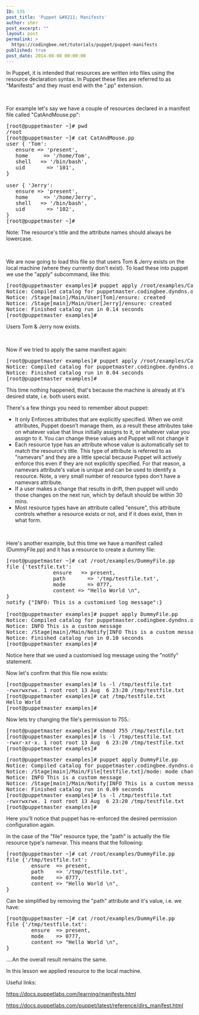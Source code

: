 ```yaml
---
ID: 135
post_title: 'Puppet &#8211; Manifests'
author: sher
post_excerpt: ""
layout: post
permalink: >
  https://codingbee.net/tutorials/puppet/puppet-manifests
published: true
post_date: 2014-08-08 00:00:00
---
```

In Puppet, it is intended that resources are written into files using the resource declaration syntax. In Puppet these files are referred to as "Manifests" and they must end with the ".pp" extension.

&nbsp;

For example let's say we have a couple of resources declared in a manifest file called "CatAndMouse.pp":

<pre>
[root@puppetmaster ~]# pwd
/root
[root@puppetmaster ~]# cat CatAndMouse.pp
user { 'Tom':
   ensure => 'present',
   home     => '/home/Tom',
   shell   => '/bin/bash',
   uid       => '101',
}

user { 'Jerry':
   ensure => 'present',
   home     => '/home/Jerry',
   shell   => '/bin/bash',
   uid       => '102',
}
[root@puppetmaster ~]#
</pre>

Note: The resource's title and the attribute names should always be lowercase.

&nbsp;

We are now going to load this file so that users Tom &amp; Jerry exists on the local machine (where they currently don't exist). To load these into puppet we use the "apply" subcommand, like this:

<pre>
[root@puppetmaster examples]# puppet apply /root/examples/CatAndMouse.pp
Notice: Compiled catalog for puppetmaster.codingbee.dyndns.org in environment production in 0.12 seconds
Notice: /Stage[main]/Main/User[Tom]/ensure: created
Notice: /Stage[main]/Main/User[Jerry]/ensure: created
Notice: Finished catalog run in 0.14 seconds
[root@puppetmaster examples]#
</pre>

Users Tom &amp; Jerry now exists.

&nbsp;

Now if we tried to apply the same manifest again:

<pre>
[root@puppetmaster examples]# puppet apply /root/examples/CatAndMouse.pp
Notice: Compiled catalog for puppetmaster.codingbee.dyndns.org in environment production in 0.12 seconds
Notice: Finished catalog run in 0.04 seconds
[root@puppetmaster examples]#
</pre>

This time nothing happened, that's because the machine is already at it's desired state, i.e. both users exist.

There's a few things you need to remember about puppet:
<ul>
	<li>It only Enforces attributes that are explicitly specified. When we omit attributes, Puppet doesn’t manage them, as a result these attributes take on whatever value that linux initially assigns to it, or whatever value you assign to it. You can change these values and Puppet will not change it</li>
	<li>Each resource type has an attribute whose value is automatically set to match the resource's title. This type of attribute is referred to as "namevars" and they are a little special because Puppet will actively enforce this even if they are not explicitly specified. For that reason, a namevars attribute's value is unique and can be used to identify a resource. Note, a very small number of resource types don't have a namevars attribute.</li>
	<li>If a user makes a change that results in drift, then puppet will undo those changes on the next run, which by default should be within 30 mins.</li>
	<li>Most resource types have an attribute called "ensure", this attribute controls whether a resource exists or not, and if it does exist, then in what form.</li>
</ul>
&nbsp;

Here's another example, but this time we have a manifest called (DummyFile.pp) and it has a resource to create a dummy file:

<pre>
[root@puppetmaster ~]# cat /root/examples/DummyFile.pp
file {'testfile.txt':
               ensure   => present,
               path       => '/tmp/testfile.txt',
               mode       => 0777,
               content => "Hello World \n",
}
notify {"INFO: This is a customised log message":}

[root@puppetmaster examples]# puppet apply DummyFile.pp
Notice: Compiled catalog for puppetmaster.codingbee.dyndns.org in environment production in 0.07 seconds
Notice: INFO This is a custom message
Notice: /Stage[main]/Main/Notify[INFO This is a custom message]/message: defined 'message' as 'INFO This is a custom message'
Notice: Finished catalog run in 0.10 seconds
[root@puppetmaster examples]#
</pre>

Notice here that we used a customised log message using the "notify" statement.
&nbsp;

Now let's confirm that this file now exists:

<pre>
[root@puppetmaster examples]# ls -l /tmp/testfile.txt
-rwxrwxrwx. 1 root root 13 Aug  6 23:20 /tmp/testfile.txt
[root@puppetmaster examples]# cat /tmp/testfile.txt
Hello World
[root@puppetmaster examples]#
</pre>

Now lets try changing the file's permission to 755.:

<pre>
[root@puppetmaster examples]# chmod 755 /tmp/testfile.txt
[root@puppetmaster examples]# ls -l /tmp/testfile.txt
-rwxr-xr-x. 1 root root 13 Aug  6 23:20 /tmp/testfile.txt
[root@puppetmaster examples]#
</pre>

<pre>
[root@puppetmaster examples]# puppet apply DummyFile.pp
Notice: Compiled catalog for puppetmaster.codingbee.dyndns.org in environment production in 0.07 seconds
Notice: /Stage[main]/Main/File[testfile.txt]/mode: mode changed '0755' to '0777'
Notice: INFO This is a custom message
Notice: /Stage[main]/Main/Notify[INFO This is a custom message]/message: defined 'message' as 'INFO This is a custom message'
Notice: Finished catalog run in 0.09 seconds
[root@puppetmaster examples]# ls -l /tmp/testfile.txt
-rwxrwxrwx. 1 root root 13 Aug  6 23:20 /tmp/testfile.txt
[root@puppetmaster examples]#
</pre>

Here you'll notice that puppet has re-enforced the desired permission configuration again. 

In the case of the "file" resource type, the "path" is actually the file resource type's namevar. This means that  the following:

<pre>
[root@puppetmaster ~]# cat /root/examples/DummyFile.pp
file {'/tmp/testfile.txt':
        ensure  => present,
        path    => '/tmp/testfile.txt',
        mode    => 0777,
        content => "Hello World \n",
}
</pre>

Can be simplified by removing the "path" attribute and it's value, i.e. we have:

<pre>
[root@puppetmaster ~]# cat /root/examples/DummyFile.pp
file {'/tmp/testfile.txt':
        ensure  => present,
        mode    => 0777,
        content => "Hello World \n",
}
</pre>

....An the overall result remains the same. 
&nbsp;


In this lesson we applied resource to the local machine. 



Useful links:

https://docs.puppetlabs.com/learning/manifests.html

https://docs.puppetlabs.com/puppet/latest/reference/dirs_manifest.html

&nbsp;